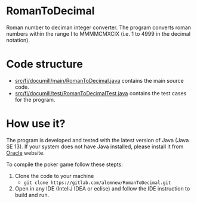 # RomanToDecimal

Roman number to deciman integer converter. The program converts roman numbers within the range I to MMMMCMXCIX (i.e. 1 to 4999 in the decimal notation). 

# Code structure 

- [src/fi/documill/main/RomanToDecimal.java](src/fi/documill/main/RomanToDecimal.java) contains the main source code. 
- [src/fi/documill/test/RomanToDecimalTest.java](src/fi/documill/test/RomanToDecimalTest.java)  contains the test cases for the program. 

# How use it? 
The program is developed and tested with the latest version of Java (Java SE 13).  If your system does not have Java installed, please install it from [Oracle](https://www.oracle.com/technetwork/java/javase/downloads/index.html) website. 

To compile the poker game follow these stepts:
1. Clone the code to your machine
    - `git clone https://gitlab.com/alemnew/RomanToDecimal.git`
2. Open in any IDE (InteliJ IDEA or eclise) and follow the IDE instruction to build and run.
